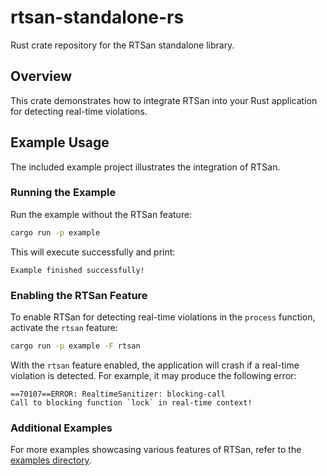 # rtsan-standalone-rs

Rust crate repository for the RTSan standalone library.

## Overview

This crate demonstrates how to integrate RTSan into your Rust application for
detecting real-time violations.

## Example Usage

The included example project illustrates the integration of RTSan.

### Running the Example

Run the example without the RTSan feature:

```bash
cargo run -p example
```

This will execute successfully and print:

```
Example finished successfully!
```

### Enabling the RTSan Feature

To enable RTSan for detecting real-time violations in the `process` function,
activate the `rtsan` feature:

```bash
cargo run -p example -F rtsan
```

With the `rtsan` feature enabled, the application will crash if a real-time
violation is detected. For example, it may produce the following error:

```
==70107==ERROR: RealtimeSanitizer: blocking-call
Call to blocking function `lock` in real-time context!
```

### Additional Examples

For more examples showcasing various features of RTSan, refer to the
[examples directory](crates/rtsan/examples).

